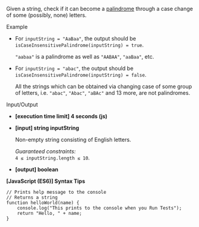 Given a string, check if it can become a [palindrome](keyword://palindrome)
through a case change of some (possibly, none) letters.

Example

- For `inputString = "AaBaa"`, the output should be  
  `isCaseInsensitivePalindrome(inputString) = true`.

  `"aabaa"` is a palindrome as well as `"AABAA"`, `"aaBaa"`, etc.

- For `inputString = "abac"`, the output should be  
  `isCaseInsensitivePalindrome(inputString) = false`.

  All the strings which can be obtained via changing case of some group of
  letters, i.e. `"abac"`, `"Abac"`, `"aBAc"` and 13 more, are not palindromes.

Input/Output

- **\[execution time limit\] 4 seconds (js)**

- **\[input\] string inputString**

  Non-empty string consisting of English letters.

  _Guaranteed constraints:_  
  `4 ≤ inputString.length ≤ 10`.

- **\[output\] boolean**

**\[JavaScript (ES6)\] Syntax Tips**

    // Prints help message to the console
    // Returns a string
    function helloWorld(name) {
        console.log("This prints to the console when you Run Tests");
        return "Hello, " + name;
    }

